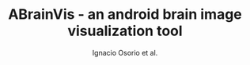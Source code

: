 ---
cat: gaia
subcat: ginkgo
bestof: false
author: Ignacio Osorio et al.
title: ABrainVis - an android brain image visualization tool
journal: BioMedical Engineering OnLine
year: 2021
type: article
url: https -//biomedical-engineering-online.biomedcentral.com/articles/10.1186/s12938-021-00909-0
doi: 10.1186/s12938-021-00909-0
---